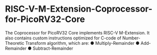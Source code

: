 # RISC-V-M-Extension-Coprocessor-for-PicoRV32-Core
The Coprocessor for PicoRV32 Core implements RISC-V M-Extension.
It also contains custom instructions optimized for C-code of Number-Theoretic Transform algorithm, which are:
● Multiply-Remainder
● Add-Remainder
● Subtract-Remainder
